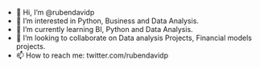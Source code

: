 - 👋 Hi, I’m @rubendavidp
- 👀 I’m interested in Python, Business and Data Analysis.
- 🌱 I’m currently learning BI, Python and Data Analysis.
- 💞️ I’m looking to collaborate on Data analysis Projects, Financial models projects.
- 📫 How to reach me: twitter.com/rubendavidp

<!---
rubendavidp/rubendavidp is a ✨ special ✨ repository because its `README.md` (this file) appears on your GitHub profile.
You can click the Preview link to take a look at your changes.
--->
